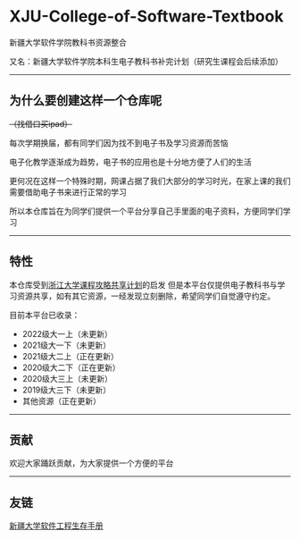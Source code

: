 # XJU-College-of-Software-Textbook
新疆大学软件学院教科书资源整合

又名：新疆大学软件学院本科生电子教科书补完计划（研究生课程会后续添加）

-----------------------------------------------
## 为什么要创建这样一个仓库呢

~~（找借口买ipad）~~

每次学期换届，都有同学们因为找不到电子书及学习资源而苦恼

电子化教学逐渐成为趋势，电子书的应用也是十分地方便了人们的生活

更何况在这样一个特殊时期，网课占据了我们大部分的学习时光，在家上课的我们需要借助电子书来进行正常的学习

所以本仓库旨在为同学们提供一个平台分享自己手里面的电子资料，方便同学们学习

-------------------------------------------------
## 特性
本仓库受到[浙江大学课程攻略共享计划](https://github.com/QSCTech/zju-icicles#%E6%B5%99%E6%B1%9F%E5%A4%A7%E5%AD%A6%E8%AF%BE%E7%A8%8B%E6%94%BB%E7%95%A5%E5%85%B1%E4%BA%AB%E8%AE%A1%E5%88%92)的启发
但是本平台仅提供电子教科书与学习资源共享，如有其它资源，一经发现立刻删除，希望同学们自觉遵守约定。

目前本平台已收录：
+ 2022级大一上（未更新）
+ 2021级大一下（未更新）
+ 2021级大二上（正在更新）
+ 2020级大二下（正在更新）
+ 2020级大三上（未更新）
+ 2019级大三下（未更新）
+ 其他资源（正在更新）

-------------------------------------------------
## 贡献
欢迎大家踊跃贡献，为大家提供一个方便的平台

-------------------------------------------------
## 友链

[新疆大学软件工程生存手册](https://gitee.com/XJUSoftwareHandbook/handbook01)
